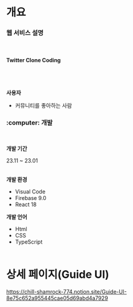 # 개요

<h3>웹 서비스 설명</h3><br>
<h4>Twitter Clone Coding</h4><br><br>

**사용자**
* 커뮤니티를 좋아하는 사람

<h3>:computer: 개발 </h3><br>

**개발 기간**

23.11 ~ 23.01 <br><br>

**개발 환경**

* Visual Code
* Firebase 9.0
* React 18


**개발 언어**

* Html
* CSS
* TypeScript<br><br>


# 상세 페이지(Guide UI)
https://chill-shamrock-774.notion.site/Guide-UI-8e75c652a955445cae05d69abd4a7929
